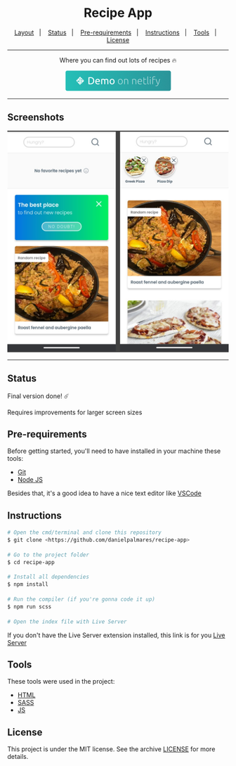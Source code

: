 <h1 align="center">
  Recipe App
</h1>

<p align="center">
  <a href="#layout">Layout</a>&nbsp;&nbsp;&nbsp;|&nbsp;&nbsp;&nbsp;
  <a href="#status">Status</a>&nbsp;&nbsp;&nbsp;|&nbsp;&nbsp;&nbsp;
  <a href="#pre-requirements">Pre-requirements</a>&nbsp;&nbsp;&nbsp;|&nbsp;&nbsp;&nbsp;
  <a href="#instructions">Instructions</a>&nbsp;&nbsp;&nbsp;|&nbsp;&nbsp;&nbsp;
  <a href="#tools">Tools</a>&nbsp;&nbsp;&nbsp;|&nbsp;&nbsp;&nbsp;
  <a href="#license">License</a>
</p>

---

<p align="center">
  Where you can find out lots of recipes 🔥
</p>

<p align="center">
  <a href="https://dann-recipe-app.netlify.app/" target="_blank">
    <img alt="Demo on Netlify" src="https://github.com/danielpalmares/omnifood/blob/master/.github/demo-on-netlify.png">
  </a>
</p>

---

## Screenshots

![Layout](https://github.com/danielpalmares/recipe-app/blob/main/src/img/PicsArt_03-04-01.04.27.jpg)

---

## Status

Final version done! ☄️

Requires improvements for larger screen sizes

## Pre-requirements

Before getting started, you'll need to have installed in your machine these tools: 

- [Git](https://git-scm.com)
- [Node JS](https://nodejs.org/en/)

Besides that, it's a good idea to have a nice text editor like [VSCode](https://code.visualstudio.com/)

## Instructions

```bash
# Open the cmd/terminal and clone this repository
$ git clone <https://github.com/danielpalmares/recipe-app>

# Go to the project folder
$ cd recipe-app

# Install all dependencies
$ npm install

# Run the compiler (if you're gonna code it up)
$ npm run scss

# Open the index file with Live Server
```

If you don't have the Live Server extension installed, this link is for you [Live Server](https://marketplace.visualstudio.com/items?itemName=ritwickdey.LiveServer)

## Tools

These tools were used in the project:

- [HTML](https://developer.mozilla.org/pt-BR/docs/Web/HTML)
- [SASS](https://sass-lang.com/)
- [JS](https://developer.mozilla.org/pt-BR/docs/Web/JavaScript)

## License

This project is under the MIT license. See the archive [LICENSE](https://github.com/danielpalmares/recipe-app/blob/master/LICENSE) for more details.
